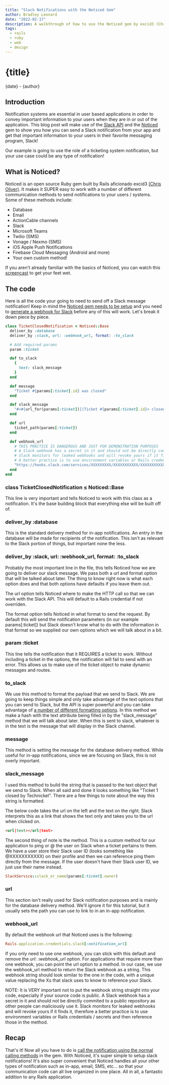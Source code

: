 ```yaml
---
title: "Slack Notifications with the Noticed Gem"
author: Bradley Leonard
date: "2022-02-17"
description: A walkthrough of how to use the Noticed gem by excid3 (Chris Oliver) to send Slack notifications.
tags:
  - rails
  - ruby
  - web
  - design
---
```


# {title}

{date} - {author}

## Introduction

Notification systems are essential in user based applications in order to convey important information to your users when they are in or out of the application. This blog post will make use of the [Slack API](https://api.slack.com/messaging/managing) and the [Noticed](https://github.com/excid3/noticed) gem to show you how you can send a Slack notification from your app and get that important information to your users in their favorite messaging program, Slack!

Our example is going to use the role of a ticketing system notification, but your use case could be any type of notification!

## What is Noticed?

Noticed is an open source Ruby gem built by Rails aficionado excid3 [(Chris Oliver)](https://twitter.com/excid3). It makes it SUPER easy to work with a number of different communication methods to send notifications to your users / systems. Some of these methods include:

- Database
- Email
- ActionCable channels
- Slack
- Microsoft Teams
- Twilio (SMS)
- Vonage / Nexmo (SMS)
- iOS Apple Push Notifications
- Firebase Cloud Messaging (Android and more)
- Your own custom method!

If you aren't already familiar with the basics of Noticed, you can watch this [screencast](https://youtu.be/Scffi4otlFc) to get your feet wet.

## The code

Here is all the code your going to need to send off a Slack message notification! Keep in mind the [Noticed gem needs to be setup](https://github.com/excid3/noticed#-installation) and you need to [generate a webhook for Slack](https://api.slack.com/messaging/webhooks#create_a_webhook) before any of this will work. Let's break it down piece by piece.

```ruby
class TicketClosedNotification < Noticed::Base
  deliver_by :database
  deliver_by :slack, url: :webhook_url, format: :to_slack

  # Add required params
  param :ticket

  def to_slack
    {
      text: slack_message
    }
  end

  def message
    "Ticket #{params[:ticket].id} was closed"
  end

  def slack_message
    "#<#{url_for(params[:ticket])}|Ticket #{params[:ticket].id}> closed by #{SlackService::slack_or_name(params[:ticket].owner)}"
  end

  def url
    ticket_path(params[:ticket])
  end

  def webhook_url
    # THIS PRACTICE IS DANGEROUS AND JUST FOR DEMONSTRATION PURPOSES
    # A Slack webhook has a secret in it and should not be directly commited to a public repository
    # Slack monitors for leaked webhooks and will revoke yours if it finds it
    # A better practice is to use environment variables or Rails credentials / secrets
    "https://hooks.slack.com/services/XXXXXXXXX/XXXXXXXXXXX/XXXXXXXXXXXXXXXXXXXXXXXX"
  end
end
```

### class TicketClosedNotification ≤ Noticed::Base

This line is very important and tells Noticed to work with this class as a notification. It's the base building block that everything else will be built off of.

### deliver_by :database

This is the standard delivery method for in-app notifications. An entry in the database will be made for recipients of the notification. This isn't as relevant to the Slack portion of things, but important none the less.

### deliver_by :slack, url: :webhook_url, format: :to_slack

Probably the most important line in the file, this tells Noticed how we are going to deliver our slack message. We pass both a url and format option that will be talked about later. The thing to know right now is what each option does and that both options have defaults if you leave them out.

The url option tells Noticed where to make the HTTP call so that we can work with the Slack API. This will default to a Rails credential if not overriden.

The format option tells Noticed in what format to send the request. By default this will send the notification parameters (in our example params[:ticket]) but Slack doesn't know what to do with the information in that format so we supplied our own options which we will talk about in a bit.

### param :ticket

This line tells the notification that it REQUIRES a ticket to work. Without including a ticket in the options, the notification will fail to send with an error. This allows us to make use of the ticket object to make dynamic messages and routes.

### to_slack

We use this method to format the payload that we send to Slack. We are going to keep things simple and only take advantage of the text options that you can send to Slack, but the API is super powerful and you can take advantage of [a number of different formatting options](https://api.slack.com/messaging/webhooks#advanced_message_formatting). In this method we make a hash with the text attribute being filled in by the "slack_message" method that we will talk about later. When this is sent to slack, whatever is in the text is the message that will display in the Slack channel.

### message

This method is setting the message for the database delivery method. While useful for in-app notifications, since we are focusing on Slack, this is not overly important.

### slack_message

I used this method to build the string that is passed to the text object that we send to Slack. When all said and done it looks something like "Ticket 1 closed by Technickel". There are a few things to note about the way this string is formatted.

The below code takes the url on the left and the text on the right. Slack interprets this as a link that shows the text only and takes you to the url when clicked on.

```html
<url|text></url|text>
```

The second thing of note is the method. This is a custom method for our application to ping or @ the user on Slack when a ticket pertains to them. We have a user store their Slack user ID (looks something like @XXXXXXXXXXX) on their profile and then we can reference ping them directly from the message. If the user doesn't have their Slack user ID, we just use their name instead.

```ruby
SlackService::slack_or_name(params[:ticket].owner)
```

### url

This section isn't really used for Slack notification purposes and is mainly for the database delivery method. We'll ignore it for this tutorial, but it usually sets the path you can use to link to in an in-app notification.

### webhook_url

By default the webhook url that Noticed uses is the following:

```ruby
Rails.application.credentials.slack[:notification_url]
```

If you only need to use one webhook, you can stick with this default and remove the _url: :webhook_url_ option. For applications that require more than one webhook, you can point the url option to a method. In our case, we use the webhook_url method to return the Slack webhook as a string. This webhook string should look similar to the one in the code, with a unique value replacing the Xs that slack uses to know to reference your Slack.

NOTE: It is VERY important not to put the webhook string straight into your code, especially if your source code is public. A Slack webhook has a secret in it and should not be directly commited to a public repository as other people can maliciously use it. Slack monitors for leaked webhooks and will revoke yours if it finds it, therefore a better practice is to use environment variables or Rails credentials / secrets and then reference those in the method.

## Recap

That's it! Now all you have to do is [call the notification using the normal calling methods](https://github.com/excid3/noticed#-usage) in the gem. With Noticed, it's super simple to setup slack notifications! It's also super convenient that Noticed handles all your other types of notification such as in-app, email, SMS, etc... so that your communication code can all live organized in one place. All in all, a fantastic addition to any Rails application.

